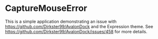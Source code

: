 # CaptureMouseError

This is a simple application demonstrating an issue with https://github.com/Dirkster99/AvalonDock and the Expression theme.
See https://github.com/Dirkster99/AvalonDock/issues/458 for more details.
